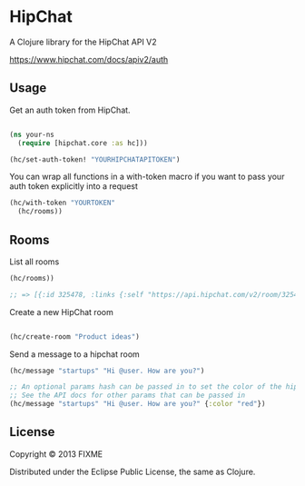 # HipChat

A Clojure library for the HipChat API V2

https://www.hipchat.com/docs/apiv2/auth

## Usage

Get an auth token from HipChat.

```clojure

(ns your-ns
  (require [hipchat.core :as hc]))

(hc/set-auth-token! "YOURHIPCHATAPITOKEN")

```

You can wrap all functions in a with-token macro if you want to pass your auth
token explicitly into a request

```clojure
(hc/with-token "YOURTOKEN"
  (hc/rooms))
```

## Rooms

List all rooms

```clojure
(hc/rooms))

;; => [{:id 325478, :links {:self "https://api.hipchat.com/v2/room/325478"}, :name "forward"}]

```

Create a new HipChat room

```clojure

(hc/create-room "Product ideas")

```

Send a message to a hipchat room

```clojure
(hc/message "startups" "Hi @user. How are you?")

;; An optional params hash can be passed in to set the color of the hipchat message
;; See the API docs for other params that can be passed in
(hc/message "startups" "Hi @user. How are you?" {:color "red"})
```

## License

Copyright © 2013 FIXME

Distributed under the Eclipse Public License, the same as Clojure.
